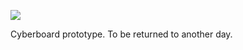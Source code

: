 ![](https://db-feed.s3.us-east-1.amazonaws.com/next-s3-uploads/5c923b79-d155-4c0e-ae1a-57d9f3408f77/IMG_3480.jpg)

Cyberboard prototype. To be returned to another day.